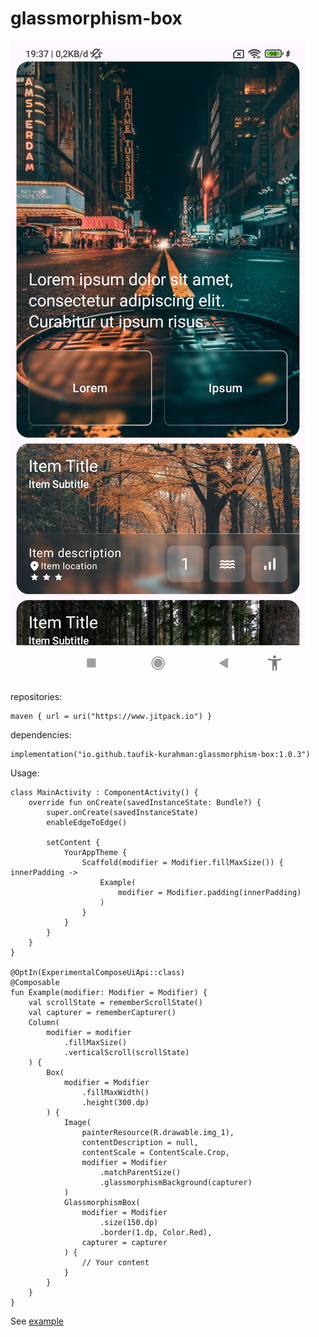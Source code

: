# glassmorphism-box

![image](https://github.com/taufik-kurahman/glassmorphism-box/blob/master/example.jpg)

repositories:
```
maven { url = uri("https://www.jitpack.io") }
```
dependencies:
```
implementation("io.github.taufik-kurahman:glassmorphism-box:1.0.3")
```

Usage: 

```
class MainActivity : ComponentActivity() {
    override fun onCreate(savedInstanceState: Bundle?) {
        super.onCreate(savedInstanceState)
        enableEdgeToEdge()

        setContent {
            YourAppTheme {
                Scaffold(modifier = Modifier.fillMaxSize()) { innerPadding ->
                    Example(
                        modifier = Modifier.padding(innerPadding)
                    )
                }
            }
        }
    }
}

@OptIn(ExperimentalComposeUiApi::class)
@Composable
fun Example(modifier: Modifier = Modifier) {
    val scrollState = rememberScrollState()
    val capturer = rememberCapturer()
    Column(
        modifier = modifier
            .fillMaxSize()
            .verticalScroll(scrollState)
    ) {
        Box(
            modifier = Modifier
                .fillMaxWidth()
                .height(300.dp)
        ) {
            Image(
                painterResource(R.drawable.img_1),
                contentDescription = null,
                contentScale = ContentScale.Crop,
                modifier = Modifier
                    .matchParentSize()
                    .glassmorphismBackground(capturer)
            )
            GlassmorphismBox(
                modifier = Modifier
                    .size(150.dp)
                    .border(1.dp, Color.Red),
                capturer = capturer
            ) {
                // Your content
            }
        }
    }
}
```
See [example](https://github.com/taufik-kurahman/glassmorphism-box/blob/master/app/src/main/java/io/github/taufik_kurahman/glassmorphism_box_example/MainActivity.kt)
